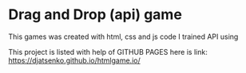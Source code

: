 # Drag and Drop (api) game 
This games was created with html, css and js code
I trained API using

This project is listed with help of GITHUB PAGES 
here is link:
https://djatsenko.github.io/htmlgame.io/





